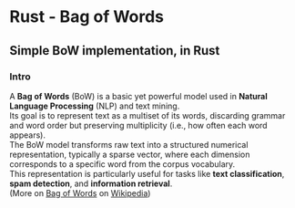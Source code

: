 # Rust - Bag of Words

## Simple BoW implementation, in Rust

### Intro

A **Bag of Words** (BoW) is a basic yet powerful model used in **Natural Language Processing** (NLP) and text mining.  
Its goal is to represent text as a multiset of its words, discarding grammar and word order but preserving multiplicity (i.e., how often each word appears).  
The BoW model transforms raw text into a structured numerical representation, typically a sparse vector, where each dimension corresponds to a specific word from the corpus vocabulary.  
This representation is particularly useful for tasks like **text classification**, **spam detection**, and **information retrieval**.  
(More on [Bag of Words](https://en.wikipedia.org/wiki/Bag-of-words_model) on [Wikipedia](https://en.wikipedia.org))
